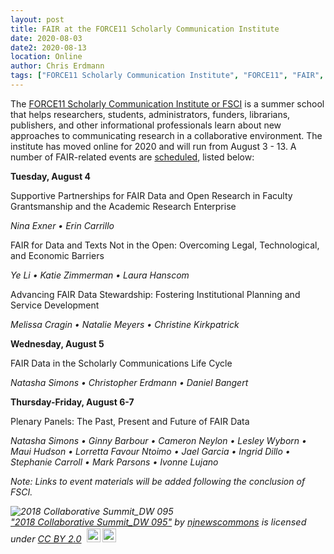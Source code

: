 ```yaml
---
layout: post
title: FAIR at the FORCE11 Scholarly Communication Institute
date: 2020-08-03
date2: 2020-08-13
location: Online
author: Chris Erdmann
tags: ["FORCE11 Scholarly Communication Institute", "FORCE11", "FAIR", "FSCI"]
---
```


The [FORCE11 Scholarly Communication Institute or FSCI](https://www.force11.org/fsci/2020) is a summer school that helps researchers, students, administrators, funders, librarians, publishers, and other informational professionals learn about new approaches to communicating research in a collaborative environment. The institute has moved online for 2020 and will run from August 3 - 13. A number of FAIR-related events are [scheduled](https://fsci2020.sched.com/?searchstring=fair), listed below:


**Tuesday, August 4**
 
Supportive Partnerships for FAIR Data and Open Research in Faculty Grantsmanship and the Academic Research Enterprise

*Nina Exner • Erin Carrillo*

FAIR for Data and Texts Not in the Open: Overcoming Legal, Technological, and Economic Barriers

*Ye Li • Katie Zimmerman • Laura Hanscom*

Advancing FAIR Data Stewardship: Fostering Institutional Planning and Service Development

*Melissa Cragin • Natalie Meyers • Christine Kirkpatrick*
 
**Wednesday, August 5**
 
FAIR Data in the Scholarly Communications Life Cycle

*Natasha Simons • Christopher Erdmann • Daniel Bangert*
 
**Thursday-Friday, August 6-7**
 
Plenary Panels: The Past, Present and Future of FAIR Data

*Natasha Simons • Ginny Barbour • Cameron Neylon • Lesley Wyborn • Maui Hudson • Lorretta Favour Ntoimo • Jael Garcia • Ingrid Dillo • Stephanie Carroll • Mark Parsons • Ivonne Lujano*

*Note: Links to event materials will be added following  the conclusion of FSCI.*


<p style="font-size: 0.9rem;font-style: italic;"><img style="display: block;" src="https://live.staticflickr.com/826/28277433158_c1e191b41e_b.jpg" alt="2018 Collaborative Summit_DW 095"><a href="https://www.flickr.com/photos/164572443@N02/28277433158">"2018 Collaborative Summit_DW 095"</a><span> by <a href="https://www.flickr.com/photos/164572443@N02">njnewscommons</a></span> is licensed under <a href="https://creativecommons.org/licenses/by/2.0/?ref=ccsearch&atype=html" style="margin-right: 5px;">CC BY 2.0</a><a href="https://creativecommons.org/licenses/by/2.0/?ref=ccsearch&atype=html" target="_blank" rel="noopener noreferrer" style="display: inline-block;white-space: none;margin-top: 2px;margin-left: 3px;height: 22px !important;"><img style="height: inherit;margin-right: 3px;display: inline-block;" src="https://search.creativecommons.org/static/img/cc_icon.svg" /><img style="height: inherit;margin-right: 3px;display: inline-block;" src="https://search.creativecommons.org/static/img/cc-by_icon.svg" /></a></p>
